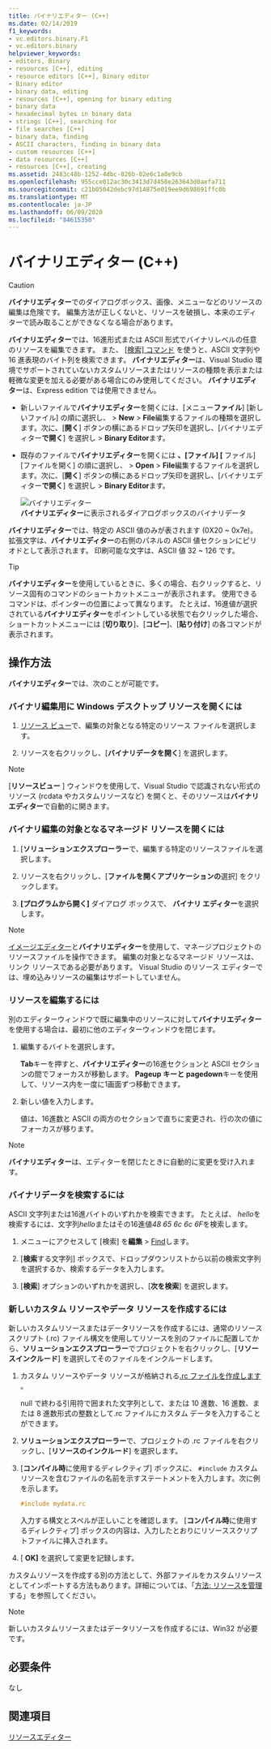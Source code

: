 ```yaml
---
title: バイナリエディター (C++)
ms.date: 02/14/2019
f1_keywords:
- vc.editors.binary.F1
- vc.editors.binary
helpviewer_keywords:
- editors, Binary
- resources [C++], editing
- resource editors [C++], Binary editor
- Binary editor
- binary data, editing
- resources [C++], opening for binary editing
- binary data
- hexadecimal bytes in binary data
- strings [C++], searching for
- file searches [C++]
- binary data, finding
- ASCII characters, finding in binary data
- custom resources [C++]
- data resources [C++]
- resources [C++], creating
ms.assetid: 2483c48b-1252-4dbc-826b-82e6c1a0e9cb
ms.openlocfilehash: 955cce012ac30c3413d7d458e263643d0aefa711
ms.sourcegitcommit: c21b05042debc97d14875e019ee9d698691ffc0b
ms.translationtype: MT
ms.contentlocale: ja-JP
ms.lasthandoff: 06/09/2020
ms.locfileid: "84615350"
---
```

# <a name="binary-editor-c"></a>バイナリエディター (C++)

> [!CAUTION]
> **バイナリエディター**でのダイアログボックス、画像、メニューなどのリソースの編集は危険です。 編集方法が正しくないと、リソースを破損し、本来のエディターで読み取ることができなくなる場合があります。

**バイナリエディター**では、16進形式または ASCII 形式でバイナリレベルの任意のリソースを編集できます。 また、 [[検索] コマンド](/visualstudio/ide/reference/find-command) を使うと、ASCII 文字列や 16 進表現のバイト列を検索できます。 **バイナリエディター**は、Visual Studio 環境でサポートされていないカスタムリソースまたはリソースの種類を表示または軽微な変更を加える必要がある場合にのみ使用してください。 **バイナリエディター**は、Express edition では使用できません。

- 新しいファイルで**バイナリエディター**を開くには、[メニュー**ファイル**] [新しいファイル] の順に選択し、  >  **New**  >  **File**編集するファイルの種類を選択します。次に、[**開く**] ボタンの横にあるドロップ矢印を選択し、[バイナリエディター**で開く**] を選択し  >  **Binary Editor**ます。

- 既存のファイルで**バイナリエディター**を開くには **、[ファイル] [** ファイル] [ファイルを開く] の順に選択し、  >  **Open**  >  **File**編集するファイルを選択します。次に、[**開く**] ボタンの横にあるドロップ矢印を選択し、[バイナリエディター**で開く**] を選択し  >  **Binary Editor**ます。

   ![バイナリエディター](../mfc/media/vcbinaryeditor2.gif "vcBinaryEditor2")<br/>
   **バイナリエディター**に表示されるダイアログボックスのバイナリデータ

**バイナリエディター**では、特定の ASCII 値のみが表されます (0X20 ~ 0x7e)。 拡張文字は、**バイナリエディター**の右側のパネルの ASCII 値セクションにピリオドとして表示されます。 印刷可能な文字は、ASCII 値 32 ~ 126 です。

> [!TIP]
> **バイナリエディター**を使用しているときに、多くの場合、右クリックすると、リソース固有のコマンドのショートカットメニューが表示されます。 使用できるコマンドは、ポインターの位置によって異なります。 たとえば、16進値が選択されている**バイナリエディター**をポイントしている状態で右クリックした場合、ショートカットメニューには [**切り取り**]、[**コピー**]、[**貼り付け**] の各コマンドが表示されます。

## <a name="how-to"></a>操作方法

**バイナリエディター**では、次のことが可能です。

### <a name="to-open-a-windows-desktop-resource-for-binary-editing"></a>バイナリ編集用に Windows デスクトップ リソースを開くには

1. [リソース ビュー](how-to-create-a-resource-script-file.md#create-resources)で、編集の対象となる特定のリソース ファイルを選択します。

1. リソースを右クリックし、[**バイナリデータを開く**] を選択します。

> [!NOTE]
> [**リソースビュー** ] ウィンドウを使用して、Visual Studio で認識されない形式のリソース (rcdata やカスタムリソースなど) を開くと、そのリソースは**バイナリエディター**で自動的に開きます。

### <a name="to-open-a-managed-resource-for-binary-editing"></a>バイナリ編集の対象となるマネージド リソースを開くには

1. [**ソリューションエクスプローラー**で、編集する特定のリソースファイルを選択します。

1. リソースを右クリックし、[**ファイルを開くアプリケーションの**選択] をクリックします。

1. **[プログラムから開く]** ダイアログ ボックスで、 **バイナリ エディター**を選択します。

> [!NOTE]
> [イメージエディター](image-editor-for-icons.md)と**バイナリエディター**を使用して、マネージプロジェクトのリソースファイルを操作できます。 編集の対象となるマネージド リソースは、リンク リソースである必要があります。 Visual Studio のリソース エディターでは、埋め込みリソースの編集はサポートしていません。

### <a name="to-edit-a-resource"></a>リソースを編集するには

別のエディターウィンドウで既に編集中のリソースに対して**バイナリエディター**を使用する場合は、最初に他のエディターウィンドウを閉じます。

1. 編集するバイトを選択します。

   **Tab**キーを押すと、**バイナリエディター**の16進セクションと ASCII セクションの間でフォーカスが移動します。 **Pageup キーと** **pagedown**キーを使用して、リソース内を一度に1画面ずつ移動できます。

1. 新しい値を入力します。

   値は、16進数と ASCII の両方のセクションで直ちに変更され、行の次の値にフォーカスが移ります。

> [!NOTE]
> **バイナリエディター**は、エディターを閉じたときに自動的に変更を受け入れます。

### <a name="to-find-binary-data"></a>バイナリデータを検索するには

ASCII 文字列または16進バイトのいずれかを検索できます。 たとえば、 *hello*を検索するには、文字列*hello*またはその16進値*48 65 6c 6c 6F*を検索します。

1. メニューにアクセスして [検索] を**編集**  >  [Find](/visualstudio/ide/reference/find-command)します。

1. [**検索**する文字列] ボックスで、ドロップダウンリストから以前の検索文字列を選択するか、検索するデータを入力します。

1. [**検索**] オプションのいずれかを選択し、[**次を検索**] を選択します。

### <a name="to-create-a-new-custom-or-data-resource"></a>新しいカスタム リソースやデータ リソースを作成するには

新しいカスタムリソースまたはデータリソースを作成するには、通常のリソーススクリプト (.rc) ファイル構文を使用してリソースを別のファイルに配置してから、**ソリューションエクスプローラー**でプロジェクトを右クリックし、[**リソースインクルード**] を選択してそのファイルをインクルードします。

1. カスタム リソースやデータ リソースが格納される[.rc ファイルを作成します](how-to-create-a-resource-script-file.md) 。

   null で終わる引用符で囲まれた文字列として、または 10 進数、16 進数、または 8 進数形式の整数として.rc ファイルにカスタム データを入力することができます。

1. **ソリューションエクスプローラー**で、プロジェクトの .rc ファイルを右クリックし、[**リソースのインクルード**] を選択します。

1. [**コンパイル時**に使用するディレクティブ] ボックスに、 `#include` カスタムリソースを含むファイルの名前を示すステートメントを入力します。次に例を示します。

    ```cpp
    #include mydata.rc
    ```

   入力する構文とスペルが正しいことを確認します。 [**コンパイル時**に使用するディレクティブ] ボックスの内容は、入力したとおりにリソーススクリプトファイルに挿入されます。

1. [ **OK]** を選択して変更を記録します。

カスタムリソースを作成する別の方法として、外部ファイルをカスタムリソースとしてインポートする方法もあります。詳細については、「[方法: リソースを管理](../windows/how-to-import-and-export-resources.md)する」を参照してください。

> [!NOTE]
> 新しいカスタムリソースまたはデータリソースを作成するには、Win32 が必要です。

## <a name="requirements"></a>必要条件

なし

## <a name="see-also"></a>関連項目

[リソースエディター](resource-editors.md)
